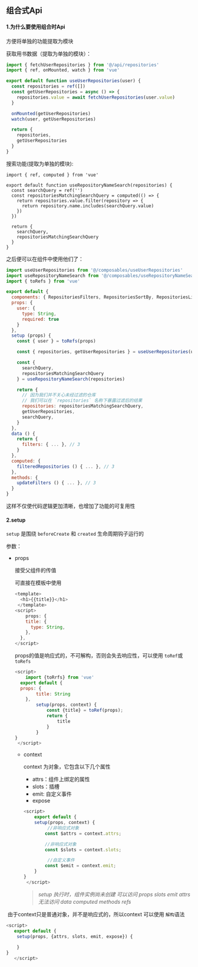 ## 组合式Api

#### 1.为什么要使用组合时Api

方便将单独的功能提取为模块

获取用书数据（提取为单独的模块）：

```js
import { fetchUserRepositories } from '@/api/repositories'
import { ref, onMounted, watch } from 'vue'

export default function useUserRepositories(user) {
  const repositories = ref([])
  const getUserRepositories = async () => {
    repositories.value = await fetchUserRepositories(user.value)
  }

  onMounted(getUserRepositories)
  watch(user, getUserRepositories)

  return {
    repositories,
    getUserRepositories
  }
}
```

搜索功能(提取为单独的模块):

```JS
import { ref, computed } from 'vue'

export default function useRepositoryNameSearch(repositories) {
  const searchQuery = ref('')
  const repositoriesMatchingSearchQuery = computed(() => {
    return repositories.value.filter(repository => {
      return repository.name.includes(searchQuery.value)
    })
  })

  return {
    searchQuery,
    repositoriesMatchingSearchQuery
  }
}
```

之后便可以在组件中使用他们了：

```js
import useUserRepositories from '@/composables/useUserRepositories'
import useRepositoryNameSearch from '@/composables/useRepositoryNameSearch'
import { toRefs } from 'vue'

export default {
  components: { RepositoriesFilters, RepositoriesSortBy, RepositoriesList },
  props: {
    user: {
      type: String,
      required: true
    }
  },
  setup (props) {
    const { user } = toRefs(props)

    const { repositories, getUserRepositories } = useUserRepositories(user)

    const {
      searchQuery,
      repositoriesMatchingSearchQuery
    } = useRepositoryNameSearch(repositories)

    return {
      // 因为我们并不关心未经过滤的仓库
      // 我们可以在 `repositories` 名称下暴露过滤后的结果
      repositories: repositoriesMatchingSearchQuery,
      getUserRepositories,
      searchQuery,
    }
  },
  data () {
    return {
      filters: { ... }, // 3
    }
  },
  computed: {
    filteredRepositories () { ... }, // 3
  },
  methods: {
    updateFilters () { ... }, // 3
  }
}
```

这样不仅使代码逻辑更加清晰，也增加了功能的可复用性



#### 2.setup

`setup` 是围绕 `beforeCreate` 和 `created` 生命周期钩子运行的

参数：

* props

  接受父组件的传值

  可直接在模板中使用

  ```javascript
  <template>
   	<h1>{{title}}</h1> 	  
   </template>
  <script>
      props: {
      title: {
        type: String,
      },
    },    	
  </script>
  ```

  props的值是响应式的，不可解构，否则会失去响应性，可以使用 `toRef`或`toRefs`

  ```javascript
  <script>
      import {toRrfs} from 'vue'
   	export default {
  	props: {
          title: String
      },
          setup(props, context) {
              const {title} = toRef(props);
              return {
                  title
              }
          }
  }   
   </script>
  ```

  * context 

    context 为对象，它包含以下几个属性

    * attrs：组件上绑定的属性
    * slots：插槽
    * emit: 自定义事件
    * expose

    ```js
    <script>
     	export default {
    	setup(props, context) {
             //非响应式对象
        	const $attrs = context.attrs;
    
        	//非响应式对象
        	const $slots = context.slots;
    
       		 //自定义事件
        	const $emit = context.emit;
        }
    }   
     </script>
    ```

    > *setup 执行时，组件实例尚未创建 可以访问 props slots emit attrs 无法访问 data computed methods refs*

​	由于context只是普通对象，并不是响应式的，所以context 可以使用 `解构`语法

```js
<script>
   export default {
	setup(props, {attrs, slots, emit, expose}) {
        
    }
} 
   </script>
```

